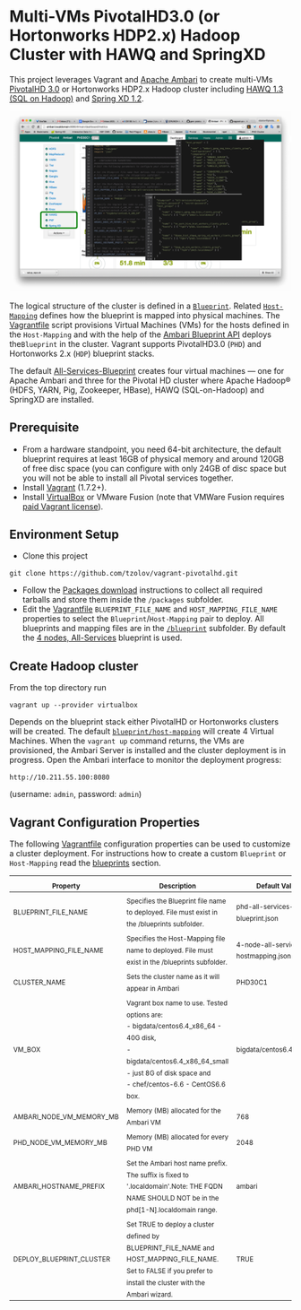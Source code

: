 Multi-VMs PivotalHD3.0 (or Hortonworks HDP2.x) Hadoop Cluster with HAWQ and SpringXD
=================
This project leverages Vagrant and [Apache Ambari](https://ambari.apache.org/) to create multi-VMs [PivotalHD 3.0](http://pivotal.io/big-data/pivotal-hd) or Hortonworks HDP2.x Hadoop cluster including [HAWQ 1.3 (SQL on Hadoop)](http://pivotal.io/big-data/pivotal-hawq) and [Spring XD 1.2](http://projects.spring.io/spring-xd/).

![alt text](doc/VAGRANT_AMBARI_PHD3_HAWQ_SPRINGXD.png "Ambari with Vagrant")

The logical structure of the cluster is defined in a [`Blueprint`](blueprints). Related [`Host-Mapping`](blueprints) defines how the blueprint is mapped into physical machines. The [Vagrantfile](Vagrantfile) script provisions Virtual Machines (VMs) for the hosts defined in the `Host-Mapping` and with the help of the [Ambari Blueprint API](https://cwiki.apache.org/confluence/display/AMBARI/Blueprints) deploys the`Blueprint` in the cluster. Vagrant supports PivotalHD3.0 (`PHD`) and Hortonworks 2.x (`HDP`) blueprint stacks. 

The default [All-Services-Blueprint](blueprints#all-services-pivotalhd30-hawq-and-springxd) creates four virtual machines  — one for Apache Ambari and three for the Pivotal HD cluster where Apache Hadoop® (HDFS, YARN, Pig, Zookeeper, HBase), HAWQ (SQL-on-Hadoop) and SpringXD are installed.

## Prerequisite 
* From a hardware standpoint, you need 64-bit architecture, the default blueprint requires at least 16GB of physical memory and around 120GB of free disc space (you can configure with only 24GB of disc space but you will not be able to install all Pivotal services together.
* Install [Vagrant](http://www.vagrantup.com/downloads.html) (1.7.2+).
* Install [VirtualBox](https://www.virtualbox.org/) or VMware Fusion (note that VMWare Fusion requires [paid Vagrant license](http://www.vagrantup.com/vmware)). 

## Environment Setup
* Clone this project
```
git clone https://github.com/tzolov/vagrant-pivotalhd.git
```
* Follow the [Packages download](https://github.com/tzolov/vagrant-pivotalhd/tree/master/packages) instructions to collect all required tarballs and store them inside the `/packages` subfolder.
* Edit the  [Vagrantfile](Vagrantfile) `BLUEPRINT_FILE_NAME` and `HOST_MAPPING_FILE_NAME` properties to select the `Blueprint`/`Host-Mapping` pair to deploy. All blueprints and mapping files are in the [`/blueprint`](blueprints) subfolder. By default the [4 nodes, All-Services](blueprints#all-services-pivotalhd30-hawq-and-springxd) blueprint is used.

## Create Hadoop cluster
From the top directory run
```
vagrant up --provider virtualbox
```
Depends on the blueprint stack either PivotalHD or Hortonworks clusters will be created. The default [`blueprint/host-mapping`](blueprints#all-services-pivotalhd30-hawq-and-springxd) will create 4 Virtual Machines. 
When the `vagrant up` command returns, the VMs are provisioned, the Ambari Server is installed and the cluster deployment is in progress. Open the Ambari interface to monitor the deployment progress:
```
http://10.211.55.100:8080
```
(username: `admin`, password: `admin`)

## Vagrant Configuration Properties

The following [Vagrantfile](Vagrantfile) configuration properties can be used to customize a cluster deployment. 
For instructions how to create a custom `Blueprint` or `Host-Mapping` read the [blueprints](blueprints) section.

<table>
	<thead>
		<tr>
			<th><sub>Property</sub></th>
			<th><sub>Description</sub></th>
			<th><sub>Default Value</sub></th>
		</tr>
	</thead>
	<tbody>
		<tr>
			<td><sub>BLUEPRINT_FILE_NAME</sub></td>
			<td><sub>Specifies the Blueprint file name to deployed. File must exist in the /blueprints subfolder.</sub></td>
			<td><sub>phd-all-services-blueprint.json</sub></td>
		</tr>
		<tr>
			<td><sub>HOST_MAPPING_FILE_NAME</sub></td>
			<td><sub>Specifies the Host-Mapping file name to deployed. File must exist in the /blueprints subfolder.</sub></td>
			<td><sub>4-node-all-services-hostmapping.json</sub></td>
		</tr>
		<tr>
			<td><sub>CLUSTER_NAME</sub></td>
			<td><sub>Sets the cluster name as it will appear in Ambari</sub></td>
			<td><sub>PHD30C1</sub></td>
		</tr>
		<tr>
			<td><sub>VM_BOX</sub></td>
			<td><sub>Vagrant box name to use. Tested options are: <br/>- bigdata/centos6.4_x86_64 - 40G disk, <br/>- bigdata/centos6.4_x86_64_small - just 8G of disk space and <br/>- chef/centos-6.6 - CentOS6.6 box.</sub></td>
			<td><sub>bigdata/centos6.4_x86_64</sub></td>
		</tr>
		<tr>
			<td><sub>AMBARI_NODE_VM_MEMORY_MB</sub></td>
			<td><sub>Memory (MB) allocated for the Ambari VM</sub></td>
			<td><sub>768</sub></td>
		</tr>
		<tr>
			<td><sub>PHD_NODE_VM_MEMORY_MB</sub></td>
			<td><sub>Memory (MB) allocated for every PHD VM</sub></td>
			<td><sub>2048</sub></td>
		</tr>
		<tr>
			<td><sub>AMBARI_HOSTNAME_PREFIX</sub></td>
			<td><sub>Set the Ambari host name prefix. The suffix is fixed to '.localdomain'.Note: THE FQDN NAME SHOULD NOT be in the phd[1-N].localdomain range.</sub></td>
			<td><sub>ambari</sub></td>
		</tr>
		<tr>
			<td><sub>DEPLOY_BLUEPRINT_CLUSTER</sub></td>
			<td><sub>Set TRUE to deploy a cluster defined by BLUEPRINT_FILE_NAME and HOST_MAPPING_FILE_NAME. Set to FALSE if you prefer to install the cluster with the Ambari wizard.</sub></td>
			<td><sub>TRUE</sub></td>
		</tr>
	</tbody>	  	
</table>




